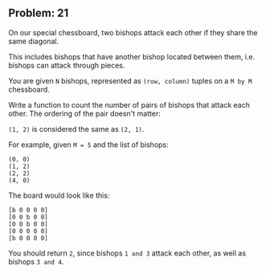 Problem: 21
---
On our special chessboard, two bishops attack each other if they share
the same diagonal.

This includes bishops that have another bishop located between them,
i.e. bishops can attack through pieces.

You are given `N` bishops,
represented as `(row, column)` tuples on a `M by M` chessboard.

Write a function to count the number of pairs of bishops that attack
each other. The ordering of the pair doesn't matter:

`(1, 2)` is considered the same as `(2, 1)`.

For example, given `M = 5` and the list of bishops:

```
(0, 0)
(1, 2)
(2, 2)
(4, 0)
```

The board would look like this:
```
[b 0 0 0 0]
[0 0 b 0 0]
[0 0 b 0 0]
[0 0 0 0 0]
[b 0 0 0 0]
```

You should return `2`, since bishops `1 and 3` attack each other,
as well as bishops `3 and 4`.


